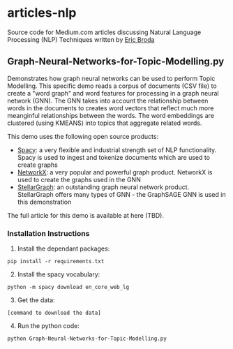 # articles-nlp

Source code for Medium.com articles discussing Natural Language Processing (NLP) Techniques
written by [Eric Broda](https://www.linkedin.com/in/ericbroda/)

## Graph-Neural-Networks-for-Topic-Modelling.py

Demonstrates how graph neural networks can be used to perform Topic Modelling.  This specific 
demo reads a corpus of documents (CSV file) to create a "word graph" and word features for 
processing in a graph neural network (GNN). The GNN takes into
account the relationship between words in the documents to creates word vectors that reflect
much more meanginful relationships between the words.  The word embeddings are clustered (using KMEANS)
into topics that aggregate related words.

This demo uses the following open source products:
- [Spacy](https://spacy.io/): a very flexible and industrial strength set of NLP functionality.  Spacy is used
to ingest and tokenize documents which are  used to create graphs
- [NetworkX](https://github.com/networkx/networkx): a very popular and powerful graph product.  NetworkX
is used to create the graphs used in the GNN
- [StellarGraph](https://github.com/stellargraph/stellargraph): an outstanding graph neural network product.  
StellarGraph offers many types of GNN - the GraphSAGE GNN is used in this demonstration

The full article for this demo is available at here (TBD).

### Installation Instructions

1. Install the dependant packages:

```
pip install -r requirements.txt
```
2. Install the spacy vocabulary:

```
python -m spacy download en_core_web_lg
```

3.  Get the data:

```
[command to download the data]
```

4.  Run the python code:

```
python Graph-Neural-Networks-for-Topic-Modelling.py
```
